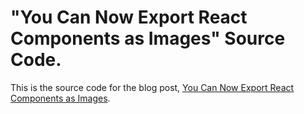 # "You Can Now Export React Components as Images" Source Code.

This is the source code for the blog post, [You Can Now Export React Components as Images](https://javascript.plainenglish.io/export-react-components-as-images-15168b73b0eb).
